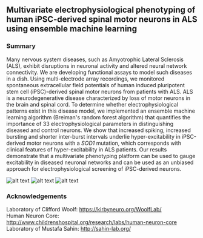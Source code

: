 ## Multivariate electrophysiological phenotyping of human iPSC-derived spinal motor neurons in ALS using ensemble machine learning

### Summary
Many nervous system diseases, such as Amyotrophic Lateral Sclerosis (ALS), exhibit disruptions in neuronal activity and altered neural network connectivity. We are developing functional assays to model such diseases in a dish. Using multi-electrode array recordings, we monitored spontaneous extracellular field potentials of human induced pluripotent stem cell (iPSC)-derived spinal motor neurons from patients with ALS. ALS is a neurodegenerative disease characterized by loss of motor neurons in the brain and spinal cord. To determine whether electrophysiological patterns exist in this disease model, we implemented an ensemble machine learning algorithm (Breiman's random forest algorithm) that quantifies the importance of 33 electrophysiological parameters in distinguishing diseased and control neurons. We show that increased spiking, increased bursting and shorter inter-burst intervals underlie hyper-excitability in iPSC-derived motor neurons with a *SOD1* mutation, which corresponds with clinical features of hyper-excitability in ALS patients. Our results demonstrate that a multivariate phenotyping platform can be used to gauge excitability in diseased neuronal networks and can be used as an unbiased approach for electrophysiological screening of iPSC-derived neurons.

![alt text](https://github.com/syed-adil-wafa/MEA-phenotyping-of-ALS-motor-neurons/blob/master/figures/feature_importance.jpg)
![alt text](https://github.com/syed-adil-wafa/MEA-phenotyping-of-ALS-motor-neurons/blob/master/figures/comparison_39b_39bcorrected.jpg)
![alt text](https://github.com/syed-adil-wafa/MEA-phenotyping-of-ALS-motor-neurons/blob/master/figures/comparison_RB9d_RB9dcorrected.jpg)

### Acknowledgements
Laboratory of Clifford Woolf: https://kirbyneuro.org/WoolfLab/
<br/> Human Neuron Core: http://www.childrenshospital.org/research/labs/human-neuron-core
<br/> Laboratory of Mustafa Sahin: http://sahin-lab.org/
